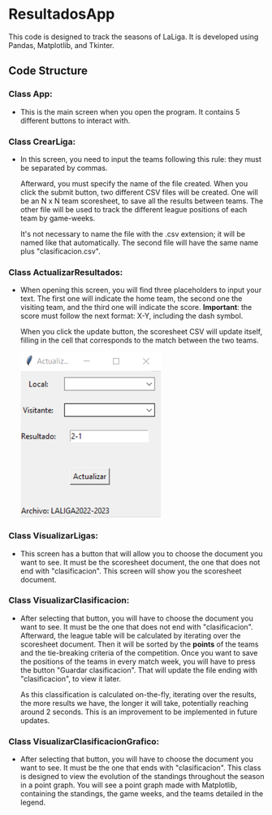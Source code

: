 # ResultadosApp

This code is designed to track the seasons of LaLiga. It is developed using Pandas, Matplotlib, and Tkinter.

## Code Structure

### **Class App**:
  - This is the main screen when you open the program. It contains 5 different buttons to interact with.

### **Class CrearLiga**:
  - In this screen, you need to input the teams following this rule: they must be separated by commas. 

    Afterward, you must specify the name of the file created. When you click the submit button, two different CSV files will be created. One will be an N x N team scoresheet, to save all the results between teams. The other file will be used to track the different league positions of each team by game-weeks. 

    It's not necessary to name the file with the .csv extension; it will be named like that automatically. The second file will have the same name plus "clasificacion.csv".

### **Class ActualizarResultados**:
   - When opening this screen, you will find three placeholders to input your text. The first one will indicate the home team, the second one the visiting team, and the third one will indicate the score. **Important**: the score must follow the next format: X-Y, including the dash symbol.

     When you click the update button, the scoresheet CSV will update itself, filling in the cell that corresponds to the match between the two teams.

     ![Texto Alternativo](images/Actualizar_resultado.png)

### **Class VisualizarLigas**:
   - This screen has a button that will allow you to choose the document you want to see. It must be the scoresheet document, the one that does not end with "clasificacion". This screen will show you the scoresheet document.

### **Class VisualizarClasificacion**:
   - After selecting that button, you will have to choose the document you want to see. It must be the one that does not end with "clasificacion". Afterward, the league table will be calculated by iterating over the scoresheet document. Then it will be sorted by the **points** of the teams and the tie-breaking criteria of the competition. Once you want to save the positions of the teams in every match week, you will have to press the button "Guardar clasificacion". That will update the file ending with "clasificacion", to view it later.

     As this classification is calculated on-the-fly, iterating over the results, the more results we have, the longer it will take, potentially reaching around 2 seconds. This is an improvement to be implemented in future updates.

### **Class VisualizarClasificacionGrafico**:
   - After selecting that button, you will have to choose the document you want to see. It must be the one that ends with "clasificacion". This class is designed to view the evolution of the standings throughout the season in a point graph. You will see a point graph made with Matplotlib, containing the standings, the game weeks, and the teams detailed in the legend.
